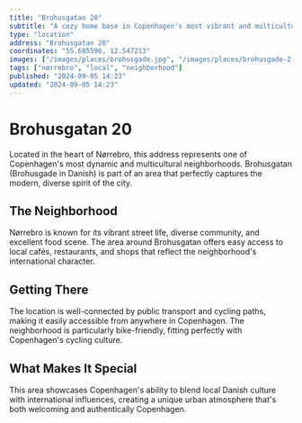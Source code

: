 ```yaml
---
title: "Brohusgatan 20"
subtitle: "A cozy home base in Copenhagen's most vibrant and multicultural neighborhood."
type: "location"
address: "Brohusgatan 20"
coordinates: "55.685596, 12.547213"
images: ["/images/places/brohusgade.jpg", "/images/places/brohusgade-2.png"]
tags: ["nørrebro", "local", "neighborhood"]
published: "2024-09-05 14:23"
updated: "2024-09-05 14:23"
---
```


# Brohusgatan 20

Located in the heart of Nørrebro, this address represents one of Copenhagen's most dynamic and multicultural neighborhoods. Brohusgatan (Brohusgade in Danish) is part of an area that perfectly captures the modern, diverse spirit of the city.

## The Neighborhood

Nørrebro is known for its vibrant street life, diverse community, and excellent food scene. The area around Brohusgatan offers easy access to local cafés, restaurants, and shops that reflect the neighborhood's international character.

## Getting There

The location is well-connected by public transport and cycling paths, making it easily accessible from anywhere in Copenhagen. The neighborhood is particularly bike-friendly, fitting perfectly with Copenhagen's cycling culture.

## What Makes It Special

This area showcases Copenhagen's ability to blend local Danish culture with international influences, creating a unique urban atmosphere that's both welcoming and authentically Copenhagen.
